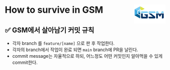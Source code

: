 # How to survive in GSM<img width=100 align=right src=meterial/img/gsm_h1.png>
## **✅ GSM에서 살아남기 커밋 규칙**
* 각자 branch 를 ```feature/[name]``` 으로 판 후 작업한다.
* 각자의 branch에서 작업이 완료 되면 ```main``` branch에 PR을 날린다.
* commit message는 자율적으로 하되, 어느정도 어떤 커밋인지 알아먹을 수 있게 commit한다.